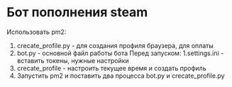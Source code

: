 # Бот пополнения steam
Использовать pm2:
1. crecate_profile.py - для создания профиля браузера, для оплаты
2. bot.py - основной файл работы бота
Перед запуском:
1.settings.ini - вставить токены, нужные настройки
2. crecate_profile - настроить текущее время и создать профиль
3. Запустить pm2 и поставить два процесса bot.py и crecate_profile.py
